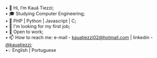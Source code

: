 • 👋 Hi, I’m Kauã Tiezzi; <Br>
• 🎓 Studying Computer Engineering; <br>
• 🌱 PHP | Python | Javascript | C; <Br>
• 💞️ I'm looking for my first job; <br>
• 👀 Open to work; <br>
• 📫 How to reach me: e-mail - kauatiezzi02@hotmail.com | linkedin - [@kauatiezzi](https://www.linkedin.com/in/kauatiezzi/); <Br>
•💡 English | Portuguese <br>
